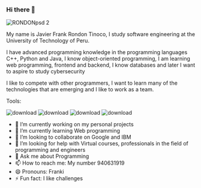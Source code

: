 ### Hi there 👋

![RONDONpsd 2](https://github.com/frankiks34/frankiks34/assets/145152469/011223db-4808-41fa-ae71-9e318160a875)


My name is Javier Frank Rondon Tinoco, I study software engineering at the University of Technology of Peru.

I have advanced programming knowledge in the programming languages C++, Python and Java, I know object-oriented programming, I am learning web programming, frontend and backend, I know databases and later I want to aspire to study cybersecurity

I like to compete with other programmers, I want to learn many of the technologies that are emerging and I like to work as a team.

Tools:

![download](https://github.com/frankiks34/frankiks34/assets/145152469/e463c4a5-2c67-403b-8958-797554800106) 
![download](https://github.com/frankiks34/frankiks34/assets/145152469/d289c600-3f27-4afa-aa99-fe2766a5a757)
![download](https://github.com/frankiks34/frankiks34/assets/145152469/39e75b2a-f1df-4072-aa02-d877e19b5fad)
![download](https://github.com/frankiks34/frankiks34/assets/145152469/231b3a27-aad8-495b-a4d3-1f5477e4eeb8)


- 🔭 I’m currently working on my personal projects
- 🌱 I’m currently learning Web programming
- 👯 I’m looking to collaborate on Google and IBM
- 🤔 I’m looking for help with Virtual courses, professionals in the field of programming and engineers
- 💬 Ask me about Programming
- 📫 How to reach me: My number 940631919 
- 😄 Pronouns: Franki
- ⚡ Fun fact: I like challenges


